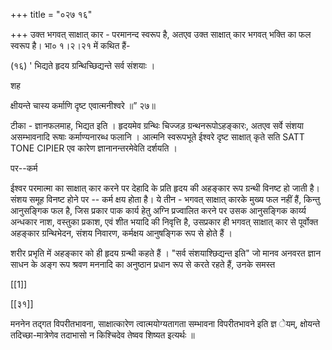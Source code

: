 +++
title = "०२७ १६"

+++
उक्त भगवत् साक्षात् कार - परमानन्द स्वरूप है, अतएव उक्त साक्षात् कार भगवत् भक्ति का फल स्वरूप है। भा० १।२।२१ में कथित हैं- 

(१६) ' भिद्यते हृदय ग्रन्थिच्छिद्यन्ते सर्व संशयाः । 

शह 

क्षीयन्ते चास्य कर्माणि दृष्ट एवात्मनीश्वरे ॥” २७॥ 

टीका - ज्ञानफलमाह, भिद्यत इति । हृदयमेव ग्रन्थिः चिज्जड़ ग्रन्थनरूपोऽहङ्कारः, अतएव सर्वे संशया असम्भावनादि रूषाः कर्माण्यनारब्ध फलानि । आत्मनि स्वरूपभूते ईश्वरे दृष्ट साक्षात् कृते सति SATT TONE CIPIER एव कारेण ज्ञानानन्तरमेवेति दर्शयति । 

पर--कर्म 

ईश्वर परमात्मा का साक्षात् कार करने पर देहादि के प्रति हृदय की अहङ्कार रूप ग्रन्थी विनष्ट हो जाती है। संशय समूह विनष्ट होने पर -- कर्म क्षय होता है। ये तीन - भगवत् साक्षात् कारके मुख्य फल नहीं हैं, किन्तु आनुसङ्गिक फल है, जिस प्रकार पाक कार्य हेतु अग्नि प्रज्वालित करने पर उसक आनुसङ्गिक कार्य्य अन्धकार नाश, वस्तुका प्रकाश, एवं शीत भयादि की निवृत्ति है, उसप्रकार ही भगवत् साक्षात् कार से पूर्वोक्त अहङ्कार ग्रन्थिभेदन, संशय निवारण, कर्मक्षय आनुषङ्गिक रूप से होते हैं । 

शरीर प्रभृति में अहङ्कार को ही हृदय ग्रन्थी कहते हैं । "सर्व संशयाश्छिद्यन्त इति" जो मानव अनवरत ज्ञान साधन के अङ्ग रूप श्रवण मननादि का अनुष्ठान प्रधान रूप से करते रहते हैं, उनके समस्त 

[[1]]



[[३१]]

मननेन तद्गत विपरीतभावना, साक्षात्कारेण त्वात्मयोग्यतागता सम्भावना विपरीतभावने इति ज्ञ ेयम्, क्षोयन्ते तदिच्छा-मात्रेणेव तदाभासो न किश्चिदेव तेष्वव शिष्यत इत्यर्थः ॥ 

